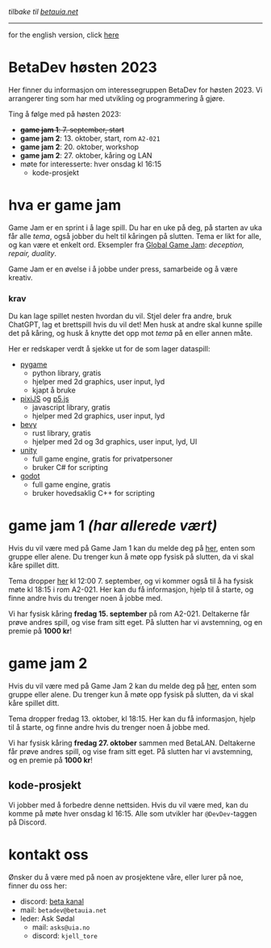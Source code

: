 *tilbake til [betauia.net](../index.html)*

---

for the english version, click [here](betadev-2023h-english.html)

# BetaDev høsten 2023
Her finner du informasjon om interessegruppen BetaDev for høsten 2023. Vi arrangerer ting som har med utvikling og programmering å gjøre.

Ting å følge med på høsten 2023:
- ~~**game jam 1**: 7. september, start~~
- **game jam 2**: 13. oktober, start, rom `A2-021`
- **game jam 2**: 20. oktober, workshop
- **game jam 2**: 27. oktober, kåring og LAN
- møte for interesserte: hver onsdag kl 16:15
    - kode-prosjekt

# hva er game jam
Game Jam er en sprint i å lage spill. Du har en uke på deg, på starten av uka får alle *tema*, også jobber du helt til kåringen på slutten. Tema er likt for alle, og kan være et enkelt ord. Eksempler fra [Global Game Jam](https://globalgamejam.org/history): *deception, repair, duality*.

Game Jam er en øvelse i å jobbe under press, samarbeide og å være kreativ.

### krav
Du kan lage spillet nesten hvordan du vil. Stjel deler fra andre, bruk ChatGPT, lag et brettspill hvis du vil det! Men husk at andre skal kunne spille det på kåring, og husk å knytte det opp mot *tema* på en eller annen måte. 

Her er redskaper verdt å sjekke ut for de som lager dataspill:
- [pygame](https://www.pygame.org/)
    - python library, gratis
    - hjelper med 2d graphics, user input, lyd
    - kjapt å bruke
- [pixiJS](https://pixijs.com/) og [p5.js](https://p5js.org/)
    - javascript library, gratis
    - hjelper med 2d graphics, user input, lyd
- [bevy](https://bevyengine.org/)
    - rust library, gratis
    - hjelper med 2d og 3d graphics, user input, lyd, UI
- [unity](https://unity.com/)
    - full game engine, gratis for privatpersoner
    - bruker C# for scripting
- [godot](https://godotengine.org/)
    - full game engine, gratis
    - bruker hovedsaklig C++ for scripting

# game jam 1 *(har allerede vært)*

Hvis du vil være med på Game Jam 1 kan du melde deg på [her](https://forms.office.com/e/Eze1w2mi2P), enten som gruppe eller alene. Du trenger kun å møte opp fysisk på slutten, da vi skal kåre spillet ditt.

Tema dropper [her](tema.html) kl 12:00 7. september, og vi kommer også til å ha fysisk møte kl 18:15 i rom A2-021. Her kan du få informasjon, hjelp til å starte, og finne andre hvis du trenger noen å jobbe med.

Vi har fysisk kåring **fredag 15. september** på rom A2-021. Deltakerne får prøve andres spill, og vise fram sitt eget. På slutten har vi avstemning, og en premie på **1000 kr**!

# game jam 2
Hvis du vil være med på Game Jam 2 kan du melde deg på [her](https://forms.office.com/e/8J70KKnmjL), enten som gruppe eller alene. Du trenger kun å møte opp fysisk på slutten, da vi skal kåre spillet ditt.

Tema dropper fredag 13. oktober, kl 18:15. Her kan du få informasjon, hjelp til å starte, og finne andre hvis du trenger noen å jobbe med.

Vi har fysisk kåring **fredag 27. oktober** sammen med BetaLAN. Deltakerne får prøve andres spill, og vise fram sitt eget. På slutten har vi avstemning, og en premie på **1000 kr**!

## kode-prosjekt
Vi jobber med å forbedre denne nettsiden. Hvis du vil være med, kan du komme på møte hver onsdag kl 16:15. Alle som utvikler har `@DevDev`-taggen på Discord.

# kontakt oss
Ønsker du å være med på noen av prosjektene våre, eller lurer på noe, finner du oss her:
- discord: [beta kanal](https://discord.gg/v8b6ZrQ")
- mail: `betadev@betauia.net`
- leder: Ask Sødal
    - mail: `asks@uia.no` 
    - discord: `kjell_tore`